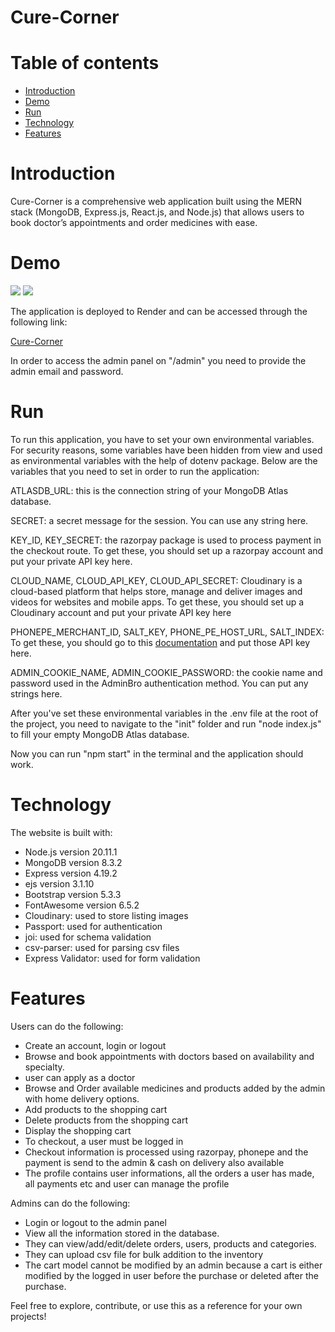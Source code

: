 # Cure-Corner
# Table of contents
<div>
  <ul>
    <li><a href="# Introduction">Introduction</a></li>
    <li><a href="# Demo">Demo</a></li>
    <li><a href="# Run">Run</a></li>
    <li><a href="# Technology">Technology</a></li>
    <li><a href="# Features">Features</a></li>
  </ul>
</div>

# Introduction
<div>
<p>Cure-Corner is a comprehensive web application built using the MERN stack (MongoDB, Express.js, React.js, and Node.js) that allows users to book doctor’s appointments and order medicines with ease.</p>
</div>

# Demo
<div>
  <img src="https://github.com/user-attachments/assets/fadef777-40f0-4d18-927d-dcdc1f09013f">
  <img src="https://github.com/user-attachments/assets/77d0bceb-886d-43e2-be02-91c5ce06a138">

  <p>The application is deployed to Render and can be accessed through the following link:</p>
  <a href="diptimedical.com">Cure-Corner</a>

<p>In order to access the admin panel on "/admin" you need to provide the admin email and password.</p>
</div>

# Run
<div>
<p>To run this application, you have to set your own environmental variables. For security reasons, some variables have been hidden from view and used as environmental variables with the help of dotenv package. Below are the variables that you need to set in order to run the application:</p>

<p>ATLASDB_URL: this is the connection string of your MongoDB Atlas database.</p>

<p>SECRET: a secret message for the session. You can use any string here.</p>

<p>KEY_ID, KEY_SECRET: the razorpay package is used to process payment in the checkout route. To get these, you should set up a razorpay account and put your private API key here.</p>

<p>CLOUD_NAME, CLOUD_API_KEY, CLOUD_API_SECRET: Cloudinary is a cloud-based platform that helps store, manage and deliver images and videos for websites and mobile apps. To get these, you should set up a Cloudinary account and put your private API key here </p>

<p>PHONEPE_MERCHANT_ID, SALT_KEY, PHONE_PE_HOST_URL, SALT_INDEX: To get these, you should go to this <a href="https://developer.phonepe.com/">documentation</a> and put those API key here.</p>

<p>ADMIN_COOKIE_NAME, ADMIN_COOKIE_PASSWORD: the cookie name and password used in the AdminBro authentication method. You can put any strings here.</p>

<p>After you've set these environmental variables in the .env file at the root of the project, you need to navigate to the "init" folder and run "node index.js" to fill your empty MongoDB Atlas database.</p>

<p>Now you can run "npm start" in the terminal and the application should work.</p>
</div>

# Technology

<div>
<p>The website is built with:</p>
  
<ul>
<li>Node.js version 20.11.1</li>
<li>MongoDB version 8.3.2</li>
<li>Express version 4.19.2</li>
<li>ejs version 3.1.10</li>
<li>Bootstrap version 5.3.3</li>
<li>FontAwesome version 6.5.2</li>
<li>Cloudinary: used to store listing images</li>
<li>Passport: used for authentication</li>
<li>joi: used for schema validation</li>
<li>csv-parser: used for parsing csv files</li>
<li>Express Validator: used for form validation</li>
</ul>
</div>

# Features
<div>
   <p>Users can do the following:</p>
 <ul>
<li>Create an account, login or logout</li>
<li>Browse and book appointments with doctors based on availability and specialty.</li>
<li>user can apply as a doctor</li>
<li>Browse and Order available medicines and products added by the admin with home delivery options.</li>
<li>Add products to the shopping cart</li>
<li>Delete products from the shopping cart</li>
<li>Display the shopping cart</li>
<li>To checkout, a user must be logged in</li>
<li>Checkout information is processed using razorpay, phonepe and the payment is send to the admin & cash on delivery also available</li>
<li>The profile contains user informations, all the orders a user has made, all payments etc and user can manage the profile </li>
</ul>
<p> Admins can do the following:</p>
<ul>
<li>Login or logout to the admin panel</li>
<li>View all the information stored in the database.</li>
<li>They can view/add/edit/delete orders, users, products and categories.</li>
<li>They can upload csv file for bulk addition to the inventory</li>
<li>The cart model cannot be modified by an admin because a cart is either modified by the logged in user before the purchase or deleted after the purchase.</li>
</ul>  
    
Feel free to explore, contribute, or use this as a reference for your own projects!
</div>


